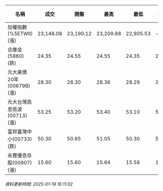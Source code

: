 | 名稱 | 成交 | 開盤 | 最高 | 最低 | 均價 | 成交金額(億) | 昨收 | 漲跌幅 | 漲跌 | 總量 | 昨量 | 振幅 |
| -------- | -------- | -------- | -------- |-------- | -------- | -------- |-------- |-------- |-------- | -------- | -------- |-------- |
|加權指數(%5ETWII) (漲)|23,148.08|23,190.12|23,209.88|22,905.53|-|3,209.11|23,025.10|0.53%|122.98|5,379,053|0|1.32%|
|合庫金(5880) (跌)|24.35|24.55|24.55|24.35|24.41|1.15|24.45|0.41%|0.10|4,696|10,381|0.82%|
|元大美債20年(00679B) (漲)|28.30|28.30|28.36|28.29|28.32|5.93|28.26|0.14%|0.04|20,929|34,654|0.25%|
|元大台灣高息低波(00713) (漲)|53.25|53.20|53.40|53.10|53.25|2.88|53.20|0.09%|0.05|5,405|7,834|0.56%|
|富邦臺灣中小(00733) (跌)|50.30|50.65|51.05|50.30|50.59|0.455|50.60|0.59%|0.30|899|1,865|1.48%|
|永豐優息存股(00907) (漲)|15.60|15.60|15.64|15.58|15.60|0.223|15.57|0.19%|0.03|1,432|1,172|0.39%|
###### 資料更新時間: 2025-01-19 16:11:02